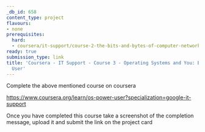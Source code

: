 ```yaml
---
_db_id: 658
content_type: project
flavours:
- none
prerequisites:
  hard:
  - coursera/it-support/course-2-the-bits-and-bytes-of-computer-networking
ready: true
submission_type: link
title: 'Coursera - IT Support - Course 3 - Operating Systems and You: Becoming a Power
  User'
---
```


Complete the above mentioned course on coursera

https://www.coursera.org/learn/os-power-user?specialization=google-it-support

Once you have completed this course take a screenshot of the completion message, upload it and submit the link on the project card